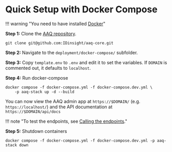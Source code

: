 # Quick Setup with Docker Compose

!!! warning "You need to have installed [Docker](https://docs.docker.com/get-docker/)"

**Step 1:** Clone the [AAQ repository](https://github.com/IDinsight/aaq-core).

    git clone git@github.com:IDinsight/aaq-core.git

**Step 2:** Navigate to the `deployment/docker-compose/` subfolder.

**Step 3:** Copy `template.env` to `.env` and edit it to set the
variables. If `DOMAIN` is commented out, it defaults to `localhost`.

**Step 4:** Run docker-compose

    docker compose -f docker-compose.yml -f docker-compose.dev.yml \
        -p aaq-stack up -d --build

You can now view the AAQ admin app at `https://$DOMAIN/` (e.g. `https://localhost/`) and the API documentation at
`https://$DOMAIN/api/docs`

!!! note "To test the endpoints, see [Calling the endpoints](../develop/testing.md#call-the-endpoints)."

**Step 5:** Shutdown containers

    docker compose -f docker-compose.yml -f docker-compose.dev.yml -p aaq-stack down
